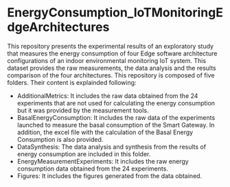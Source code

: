 # EnergyConsumption_IoTMonitoringEdgeArchitectures
This repository presents the experimental results of an exploratory study that measures the energy consumption of  four Edge software architecture configurations of an indoor environmental monitoring IoT system. This dataset provides the raw measurements, the data analysis and the results comparison of the four architectures.
This repository is composed of five folders. Their content is explainded following:
- AdditionalMetrics: It includes the raw data obtained from the 24 experiments that are not used for calculating the energy consumption but it was provided by the measurement tools.
- BasalEnergyConsumption: It includes the raw data of the experiments launched to measure the basal consumption of the Smart Gateway. In addition, the excel file with the calculation of the Basal Energy Consumption is also provided.
- DataSynthesis: The data analysis and synthesis from the results of energy consumption are included in this folder. 
- EnergyMeasurementExperiments: It includes the raw energy consumption data obtained from the 24 experiments.
- Figures: It includes the figures generated from the data obtained.
